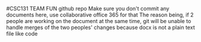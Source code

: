 #CSC131 TEAM FUN github repo
Make sure you don't commit any documents here, use collaborative office 365 for that
The reason being, if 2 people are working on the document at the same time, git will be unable to handle merges of the two peoples' changes because docx is not a plain text file like code
